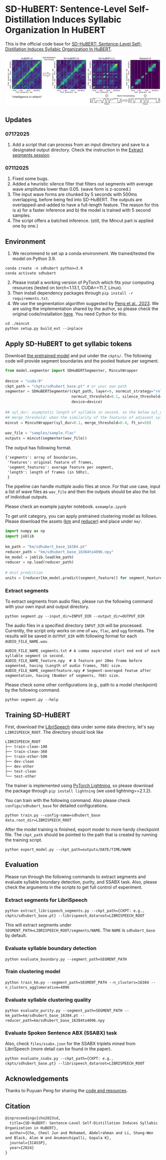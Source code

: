 # SD-HuBERT: Sentence-Level Self-Distillation Induces Syllabic Organization In HuBERT

This is the official code base for [SD-HuBERT: Sentence-Level Self-Distillation Induces Syllabic Organization In HuBERT](https://arxiv.org/abs/2310.10803).

![SD-HuBERT](figures/main_figure.jpg)

## Updates

### 07172025
1. Add a script that can process from an input directory and save to a designated output directory. Check the instruction in the [Extract segments session](###Extract-segments).

### 07112025
1. Fixed some bugs.
2. Added a heuristic silence filter that filters out segments with average wave amplitutes lower than 0.05. (wave form is z-scored.)
3. The input wave forms are chunked by 5 seconds with 500ms overlapping, before being fed into SD-HuBERT. The outputs are overlapped-and-added to have a full-length feature. The reason for this is a) for a faster inference and b) the model is trained with 5 second samples.
4. The script offers a batched inference. (still, the Mincut part is applied one by one.)


## Environment

1. We recommend to set up a conda environment. We trained/tested the model on Python 3.9.
```
conda create -n sdhubert python=3.9
conda activate sdhubert
```
2. Please install a working version of PyTorch which fits your computing resources (tested on torch=1.13.1, CUDA==11.7, Linux).
3. Then install dependency packages through `pip install -r requirements.txt`.
4. We use the segmentation algorithm suggested by [Peng et al., 2023](https://arxiv.org/abs/2305.11435). We are using the implementation shared by the author, so please check the original code/installation [here](https://github.com/jasonppy/syllable-discovery/tree/master). You need Cython for this.
```
cd ./mincut
python setup.py build_ext --inplace
```

## Apply SD-HuBERT to get syllabic tokens

Download [the pretrained model](https://drive.google.com/file/d/1u2jTdAck8qD6ZEb5bqHfvUNsN-9DgGfg/view?usp=drive_link) and put under the `ckpts/`. The following code will provide segment boundaries and the pooled feature per segment.

```python
from model.segmenter import SDHuBERTSegmenter, MincutWrapper

device = "cuda:0"
ckpt_path = "ckpts/sdhubert_base.pt" # or your own path
segmenter = SDHuBERTSegmenter(ckpt_path, layer=9, normcut_strategy="relative",
                              normcut_threshold=0.1, silence_threshold=0.02,
                              device=device)

## syl_dur: asymptotic length of syllable in second. so the below syl_dur=0.1 means it woul have inital 100ms-long syllables.
## merge_threshold: when the similarity of the features of adjacent syllables are above this threshold, they are merged.
mincut = MincutWrapper(syl_dur=0.1, merge_threshold=0.4, ft_sr=50) 

wav_file = "samples/sample.flac"
outputs = mincut(segmenter(wav_file))
```

The output has following format.
```
{'segments': array of boundaries,
 'features': original feature of frames,
 'segment_features': average feature per segment,
 'length': length of frames (in 50hz),
 }
```
The pipeline can handle multiple audio files at once. For that use case, input a list of wave files as `wav_file` and then the outputs should be also the list of individual outputs.

Please check an example jupyter notebook. `exmample.ipynb` 




To get unit category, you can apply pretrained clustering model as follows. Please download the assets ([km](https://drive.google.com/file/d/14zdEttya2X8PdjDMUt4lyHWOOY2OS3Zr/view?usp=drive_link) and [reducer](https://drive.google.com/file/d/19XisepDAfULOKFY147RDYT5UAk2ZnCr-/view?usp=drive_link)) and place under `km/`.

```python
import numpy as np
import joblib

km_path = "km/sdhubert_base_16384.pt"
reducer_path = "km/sdhubert_base_16384to4096.npy"
km_model = joblib.load(km_path)
reducer = np.load(reducer_path)

# Unit prediction
units = [reducer[km_model.predict(segment_feature)] for segment_feature in outputs['segment_features']]
```

### Extract segments

To extract segments from audio files, please run the following command with your own input and output directory.

```
python segment.py --input_dir=INPUT_DIR --output_dir=OUTPUT_DIR
```

The audio files in a specified directory `INPUT_DIR` will be processed. Currently, the script only works on one of `wav`, `flac`, and `ogg` formats.
The results will be saved in `OUTPUT_DIR` with following format for each `AUDIO_FILE_NAME.wav`.

```
AUDIO_FILE_NAME_segments.txt # A comma separated start end end of each syllable segment in second.
AUDIO_FILE_NAME_feature.npy  # A feature per 20ms frame before segmented, having (Length of audio frames, 768) size.
AUDIO_FILE_NAME_segmentfeature.npy # Segment-averaged featue after segmentation, having (Number of segments, 768) size.
```

Please check some other configurations (e.g., path to a model checkpoint) by the following command.
```
python segment.py --help
```


## Training SD-HuBERT

First, download the [LibriSpeech](https://www.openslr.org/12) data under some data directory, let's say `LIBRISPEECH_ROOT`. The directory should look like 
```
LIBRISPEECH_ROOT
├── train-clean-100
├── train-clean-360
├── train-other-500
├── dev-clean
├── dev-other
├── test-clean
└── test-other
```

The trainer is implemented using [PyTorch Lightning](https://lightning.ai/docs/pytorch/stable/), so please download the package through `pip install lightning` (we used lightning==2.1.2).

You can train with the following command. Also please check `configs/sdhubert_base` for detailed configurations.
```
python train.py --config-name=sdhubert_base data.root_dir=LIBRISPEECH_ROOT
```

After the model training is finished, export model to more handy checkpoint file. The `ckpt_path` should be pointed to the path that is created by running the training script.
```
python export_model.py --ckpt_path=outputs/DATE/TIME/NAME
```

## Evaluation

Please run through the following commands to extract segments and evaluate syllable boundary detection, purity, and SSABX task. Also, please check the arguments in the scripts to get full control of experiment.

### Extract segments for LibriSpeech

```
python extract_librispeech_segments.py --ckpt_path={CKPT: e.g., ckpts/sdhubert_base.pt} --librispeech_dataroot=LIBRISPEECH_ROOT
```
This will extract segments under `SEGMENT_PATH=LIBRISPEECH_ROOT/segments/NAME`. The `NAME` is `sdhubert_base` by default.



### Evaluate syllable boundary detection

```
python evaluate_boundary.py --segment_path=SEGMENT_PATH
```

### Train clustering model

```
python train_km.py --segment_path=SEGMENT_PATH --n_clusters=16384 --n_clusters_agglomerative=4096
```

### Evaluate syllable clustering quality

```
python evaluate_purity.py --segment_path=SEGMENT_PATH --km_path=km/sdhubert_base_16384.pt --reducer_path=km/sdhubert_base_16384to4096.npy
```

### Evaluate Spoken Sentence ABX (SSABX) task

Also, check `files/ssabx.json` for the SSABX triplets mined from LibriSpeech (more detail can be found in the paper).
```
python evaluate_ssabx.py --ckpt_path={CKPT: e.g., ckpts/sdhubert_base.pt} --librispeech_dataroot=LIBRISPEECH_ROOT
```

## Acknowledgements

Thanks to Puyuan Peng for sharing the [code and resources](https://github.com/jasonppy/syllable-discovery/tree/master). 

## Citation

```
@inproceedings{cho2023sd,
  title={SD-HuBERT: Sentence-Level Self-Distillation Induces Syllabic Organization in HuBERT},
  author={Cho, Cheol Jun and Mohamed, Abdelrahman and Li, Shang-Wen and Black, Alan W and Anumanchipalli, Gopala K},
  journal={ICASSP},
  year={2024}
}
```
